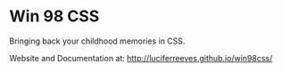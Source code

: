 # Win 98 CSS
Bringing back your childhood memories in CSS.

Website and Documentation at: http://luciferreeves.github.io/win98css/
